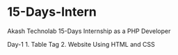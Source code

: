 # 15-Days-Intern
Akash Technolab 15-Days Internship as a PHP Developer

Day-1 
     1. Table Tag
     2. Website Using HTML and CSS
